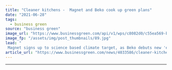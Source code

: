 ```yaml
---
title: "Cleaner kitchens -  Magnet and Beko cook up green plans"
date: "2021-06-28"
tags: 
  - business green
source: "business green"
image_url: "https://www.businessgreen.com/api/v1/wps/c8082d0/c55ea569-b920-44be-9c7e-e017e8e6ce91/3/Beko-coffee-machine-185x114.jpg"
image_fp: "/assets/img/post_thumbnails/89.jpg"
lead: "
 Magnet signs up to science based climate target, as Beko debuts new 'eco-friendly' appliances ..."
article_url: "https://www.businessgreen.com/news/4033586/cleaner-kitchens-magnet-beko-cook-green-plans"
---
```


---
